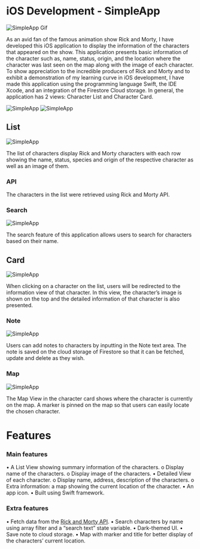 # iOS Development - SimpleApp

![SimpleApp Gif](https://drive.google.com/uc?export=view&id=1zJXEKKwz-xQtCeSsLkZz3ALuiLxRtgY7)

As an avid fan of the famous animation show Rick and Morty, I have developed this iOS application to display the information of the characters that appeared on the show. This application presents basic information of the character such as, name, status, origin, and the location where the character was last seen on the map along with the image of each character. To show appreciation to the incredible producers of Rick and Morty and to exhibit a demonstration of my learning curve in iOS development, I have made this application using the programming language Swift, the IDE Xcode, and an integration of the Firestore Cloud storage.
In general, the application has 2 views: Character List and Character Card.

![SimpleApp](https://i.imgur.com/WhbfoL4.png)
![SimpleApp](https://i.imgur.com/2Q7OxVc.png)

## List

![SimpleApp](https://i.imgur.com/JxyHoVT.png)

The list of characters display Rick and Morty characters with each row showing the name, status, species and origin of the respective character as well as an image of them. 
### API
The characters in the list were retrieved using Rick and Morty API. 
### Search

 ![SimpleApp](https://i.imgur.com/VM0OzKy.png)
 
The search feature of this application allows users to search for characters based on their name.
## Card

 ![SimpleApp](https://i.imgur.com/Nr0ex1F.png)
 
When clicking on a character on the list, users will be redirected to the information view of that character. In this view, the character’s image is shown on the top and the detailed information of that character is also presented.
### Note

 ![SimpleApp](https://i.imgur.com/YijGrBX.png)
 
Users can add notes to characters by inputting in the Note text area. The note is saved on the cloud storage of Firestore so that it can be fetched, update and delete as they wish.
### Map

 ![SimpleApp](https://i.imgur.com/P4B13WL.png)
 
The Map View in the character card shows where the character is currently on the map. A marker is pinned on the map so that users can easily locate the chosen character.
# Features
### Main features
•	A List View showing summary information of the characters.
o	Display name of the characters.
o	Display image of the characters.
•	Detailed View of each character.
o	Display name, address, description of the characters.
o	Extra information: a map showing the current location of the character.
•	An app icon.
•	Built using Swift framework.
### Extra features
•	Fetch data from the [Rick and Morty API].
•	Search characters by name using array filter and a “search text” state variable.
•	Dark-themed UI.
•	Save note to cloud storage.
•	Map with marker and title for better display of the characters’ current location.

[//]: #

   [Rick and Morty API]: <https://rickandmortyapi.com/>
